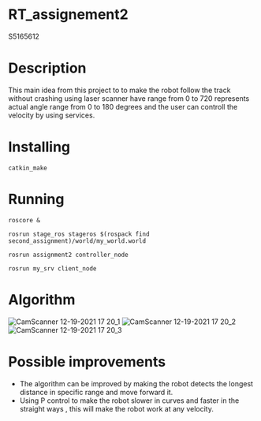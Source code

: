 # RT_assignement2
S5165612

# Description
This main idea from this project to to make the robot follow the track 
without crashing using laser scanner have range from 0 to 720 represents 
actual angle range from 0 to 180 degrees and the user can controll the 
velocity by using services.


# Installing
```
catkin_make
```
 # Running
 ```
 roscore &
 ```
 ```
 rosrun stage_ros stageros $(rospack find second_assignment)/world/my_world.world 
 ```
 ```
 rosrun assignment2 controller_node
 ```
 ```
 rosrun my_srv client_node
 ```
 
 # Algorithm
 ![CamScanner 12-19-2021 17 20_1](https://user-images.githubusercontent.com/94136236/146683362-60b69bc7-6a2f-4516-a0d2-63059e20bb81.jpg)
![CamScanner 12-19-2021 17 20_2](https://user-images.githubusercontent.com/94136236/146683369-1f9ef9ca-7bf9-419f-b421-50b458041aee.jpg)
![CamScanner 12-19-2021 17 20_3](https://user-images.githubusercontent.com/94136236/146683372-68864ea8-f737-4688-900a-e516a3f80b0b.jpg)

# Possible improvements 
- The algorithm can be improved by making the robot detects the longest distance in specific range and move forward it. 
- Using P control to make the robot slower in curves and faster in the straight ways , this will make the robot work at any velocity.

 
 
